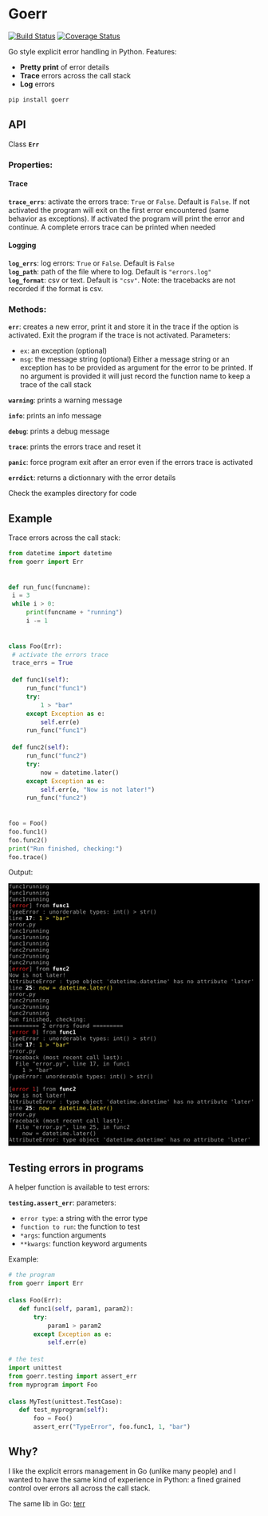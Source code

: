 # Goerr

[![Build Status](https://travis-ci.org/synw/goerr.svg?branch=master)](https://travis-ci.org/synw/goerr) [![Coverage Status](https://coveralls.io/repos/github/synw/goerr/badge.svg?branch=master)](https://coveralls.io/github/synw/goerr?branch=master)

Go style explicit error handling in Python. Features:

  - **Pretty print** of error details  
  - **Trace** errors across the call stack  
  - **Log** errors

   ```bash
   pip install goerr
   ```

## API

Class **`Err`**

### Properties:

#### Trace

**`trace_errs`**: activate the errors trace: `True` or `False`. Default is `False`. If not activated the program
will exit on the first error encountered (same behavior as exceptions). If activated the program will print the 
error and continue. A complete errors trace can be printed when needed  

#### Logging

**`log_errs`**: log errors: `True` or `False`. Default is `False`  
**`log_path`**: path of the file where to log. Default is `"errors.log"`  
**`log_format`**: csv or text. Default is `"csv"`. Note: the tracebacks are not recorded if the format is csv.

### Methods:

**`err`**: creates a new error, print it and store it in the trace if the option is activated. Exit the program
if the trace is not activated. Parameters: 

- `ex`: an exception (optional)
- `msg`: the message string (optional)
Either a message string or an exception has to be provided as argument for the error to be
printed. If no argument is provided it will just record the function name to keep a trace of
the call stack

**`warning`**: prints a warning message

**`info`**: prints an info message

**`debug`**: prints a debug message

**`trace`**: prints the errors trace and reset it

**`panic`**: force program exit after an error even if the errors trace is activated

**`errdict`**: returns a dictionnary with the error details 

Check the examples directory for code

## Example

Trace errors across the call stack:

   ```python
from datetime import datetime
from goerr import Err


def run_func(funcname):
    i = 3
    while i > 0:
        print(funcname + "running")
        i -= 1


class Foo(Err):
	# activate the errors trace
	trace_errs = True

    def func1(self):
        run_func("func1")
        try:
            1 > "bar"
        except Exception as e:
            self.err(e)
        run_func("func1")

    def func2(self):
        run_func("func2")
        try:
            now = datetime.later()
        except Exception as e:
            self.err(e, "Now is not later!")
        run_func("func2")


foo = Foo()
foo.func1()
foo.func2()
print("Run finished, checking:")
foo.trace()
   ```

Output:

![Stack trace screenshot](docs/img/output.png)

## Testing errors in programs

A helper function is available to test errors:

**`testing.assert_err`**: parameters: 

- `error type`: a string with the error type
- `function to run`: the function to test
- `*args`: function arguments
- `**kwargs`: function keyword arguments

Example:

   ```python
# the program
from goerr import Err
   
   class Foo(Err):
      def func1(self, param1, param2):
          try:
              param1 > param2
          except Exception as e:
              self.err(e)

# the test
import unittest
from goerr.testing import assert_err
from myprogram import Foo

   class MyTest(unittest.TestCase):
	  def test_myprogram(self):
          foo = Foo()
          assert_err("TypeError", foo.func1, 1, "bar")
   ```

## Why?

I like the explicit errors management in Go (unlike many people) and I wanted to have the
same kind of experience in Python: a fined grained control over errors all across the call
stack.

The same lib in Go: [terr](https://github.com/synw/terr)
